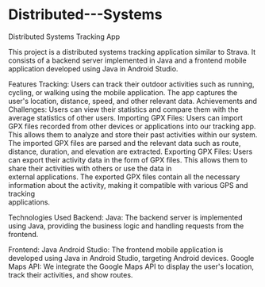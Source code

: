 # Distributed---Systems

Distributed Systems Tracking App

This project is a distributed systems tracking application similar to Strava. It consists of a backend server implemented in Java and a frontend mobile application developed using Java in Android Studio.

Features
Tracking: Users can track their outdoor activities such as running, cycling, or walking using the mobile application. The app captures the user's location, distance,   speed, and other relevant data.
Achievements and Challenges: Users can view their statistics and compare them with the average statistics of other users.
Importing GPX Files: Users can import GPX files recorded from other devices or applications into our tracking app. This allows them to analyze and store their past     activities within our system. The imported GPX files are parsed and the relevant data such as route, distance, duration, and elevation are extracted.
Exporting GPX Files: Users can export their activity data in the form of GPX files. This allows them to share their activities with others or use the data in         
  external applications. The exported GPX files contain all the necessary information about the activity, making it compatible with various GPS and tracking     
  applications.

Technologies Used
Backend:
  Java: The backend server is implemented using Java, providing the business logic and handling requests from the frontend.
  
Frontend:
  Java Android Studio: The frontend mobile application is developed using Java in Android Studio, targeting Android devices.
  Google Maps API: We integrate the Google Maps API to display the user's location, track their activities, and show routes.
